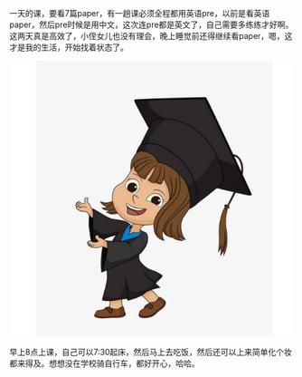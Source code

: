 一天的课，要看7篇paper，有一趟课必须全程都用英语pre，以前是看英语paper，然后pre时候是用中文，这次连pre都是英文了，自己需要多练练才好啊。这两天真是高效了，小侄女儿也没有理会，晚上睡觉前还得继续看paper，嗯，这才是我的生活，开始找着状态了。

![picture0](./picture0.jpg)

早上8点上课，自己可以7:30起床，然后马上去吃饭，然后还可以上来简单化个妆都来得及。想想没在学校骑自行车，都好开心，哈哈。